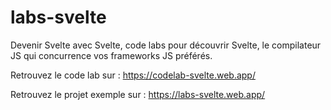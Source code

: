 # labs-svelte
Devenir Svelte avec Svelte, code labs pour découvrir Svelte, le compilateur JS qui concurrence vos frameworks JS préférés.

Retrouvez le code lab sur : https://codelab-svelte.web.app/

Retrouvez le projet exemple sur : https://labs-svelte.web.app/
